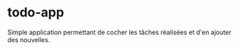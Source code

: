 # todo-app
Simple application permettant de cocher les tâches réalisées et d'en ajouter des nouvelles.
